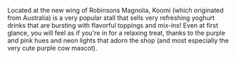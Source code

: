 Located at the new wing of Robinsons Magnolia, Koomi (which originated from Australia) is a very popular stall that sells very refreshing yoghurt drinks that are bursting with flavorful toppings and mix-ins! Even at first glance, you will feel as if you're in for a relaxing treat, thanks to the purple and pink hues and neon lights that adorn the shop (and most especially the very cute purple cow mascot).